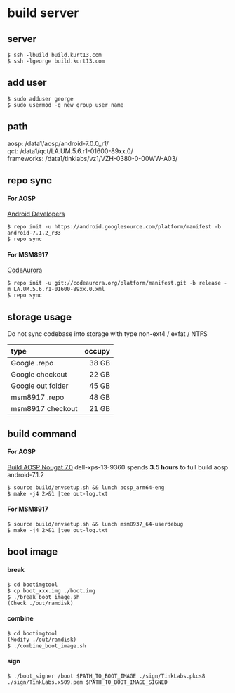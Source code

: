 build server
====

## server
```
$ ssh -lbuild build.kurt13.com
$ ssh -lgeorge build.kurt13.com
```

## add user
```
$ sudo adduser george
$ sudo usermod -g new_group user_name
```
## path
aosp: /data1/aosp/android-7.0.0_r1/  
qct: /data1/qct/LA.UM.5.6.r1-01600-89xx.0/  
frameworks: /data1/tinklabs/vz1/VZH-0380-0-00WW-A03/  

## repo sync
#### For AOSP
[Android Developers](https://source.android.com/source/downloading)
```
$ repo init -u https://android.googlesource.com/platform/manifest -b android-7.1.2_r33
$ repo sync
```

#### For MSM8917
[CodeAurora](https://wiki.codeaurora.org/xwiki/bin/QAEP/release)
```
$ repo init -u git://codeaurora.org/platform/manifest.git -b release -m LA.UM.5.6.r1-01600-89xx.0.xml
$ repo sync
```
## storage usage
Do not sync codebase into storage with type non-ext4 / exfat / NTFS

| type     | occupy |
| :------- | ----: |
| Google .repo     | 38 GB |
| Google checkout  | 22 GB |
| Google out folder| 45 GB |
| msm8917 .repo    | 48 GB |
| msm8917 checkout | 21 GB |

## build command
#### For AOSP
[Build AOSP Nougat 7.0](https://developer.sonymobile.com/open-devices/aosp-build-instructions/how-to-build-aosp-nougat-for-unlocked-xperia-devices/build-aosp-nougat-7-0/)
dell-xps-13-9360 spends **3.5 hours** to full build aosp android-7.1.2
```
$ source build/envsetup.sh && lunch aosp_arm64-eng
$ make -j4 2>&1 |tee out-log.txt
```
#### For MSM8917
```
$ source build/envsetup.sh && lunch msm8937_64-userdebug
$ make -j4 2>&1 |tee out-log.txt
```

## boot image
#### break
```
$ cd bootimgtool
$ cp boot_xxx.img ./boot.img
$ ./break_boot_image.sh
(Check ./out/ramdisk)
```
#### combine
```
$ cd bootimgtool
(Modify ./out/ramdisk)
$ ./combine_boot_image.sh
```
#### sign
```
$ ./boot_signer /boot $PATH_TO_BOOT_IMAGE ./sign/TinkLabs.pkcs8 ./sign/TinkLabs.x509.pem $PATH_TO_BOOT_IMAGE_SIGNED
```
